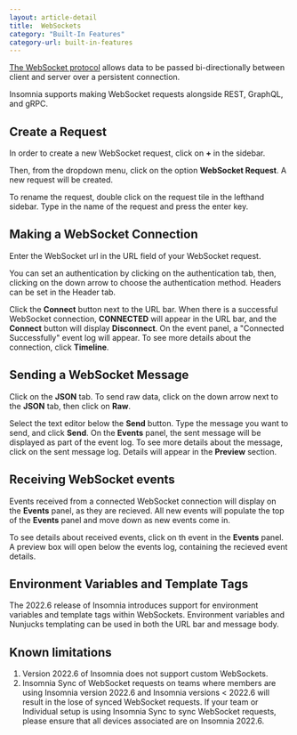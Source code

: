 ```yaml
---
layout: article-detail
title:  WebSockets
category: "Built-In Features"
category-url: built-in-features
---
```


[The WebSocket protocol](https://WebSockets.spec.whatwg.org/) allows data to be passed bi-directionally between client and server over a persistent connection.

Insomnia supports making WebSocket requests alongside REST, GraphQL, and gRPC.

## Create a Request
In order to create a new WebSocket request, click on **+** in the sidebar.

Then, from the dropdown menu, click on the option **WebSocket Request**.  A new request will be created.

To rename the request, double click on the request tile in the lefthand sidebar.  Type in the name of the request and press the enter key.

## Making a WebSocket Connection
Enter the WebSocket url in the URL field of your WebSocket request.

You can set an authentication by clicking on the authentication tab, then, clicking on the down arrow to choose the authentication method. Headers can be set in the Header tab.

Click the **Connect** button next to the URL bar. When there is a successful WebSocket connection, **CONNECTED** will appear in the URL bar, and the **Connect** button will display **Disconnect**.  On the event panel, a "Connected Successfully" event log will appear.  To see more details about the connection, click **Timeline**.

## Sending a WebSocket Message
Click on the **JSON** tab.  To send raw data, click on the down arrow next to the **JSON** tab, then click on **Raw**.

Select the text editor below the **Send** button. Type the message you want to send, and click **Send**.  On the **Events** panel, the sent message will be displayed as part of the event log. To see more details about the message, click on the sent message log.  Details will appear in the **Preview** section.


## Receiving WebSocket events
Events received from a connected WebSocket connection will display on the **Events** panel, as they are recieved.  All new events will populate the top of the **Events** panel and move down as new events come in.

To see details about received events, click on th event in the **Events** panel.  A preview box will open below the events log, containing the recieved event details.

## Environment Variables and Template Tags

The 2022.6 release of Insomnia introduces support for environment variables and template tags within WebSockets. Environment variables and Nunjucks templating can be used in both the URL bar and message body.

## Known limitations
1. Version 2022.6 of Insomnia does not support custom WebSockets.
1. Insomnia Sync of WebSocket requests on teams where members are using Insomnia version 2022.6 and Insomnia versions < 2022.6 will result in the lose of synced WebSocket requests.  If your team or Individual setup is using Insomnia Sync to sync WebSocket requests, please ensure that all devices associated are on Insomnia 2022.6.
